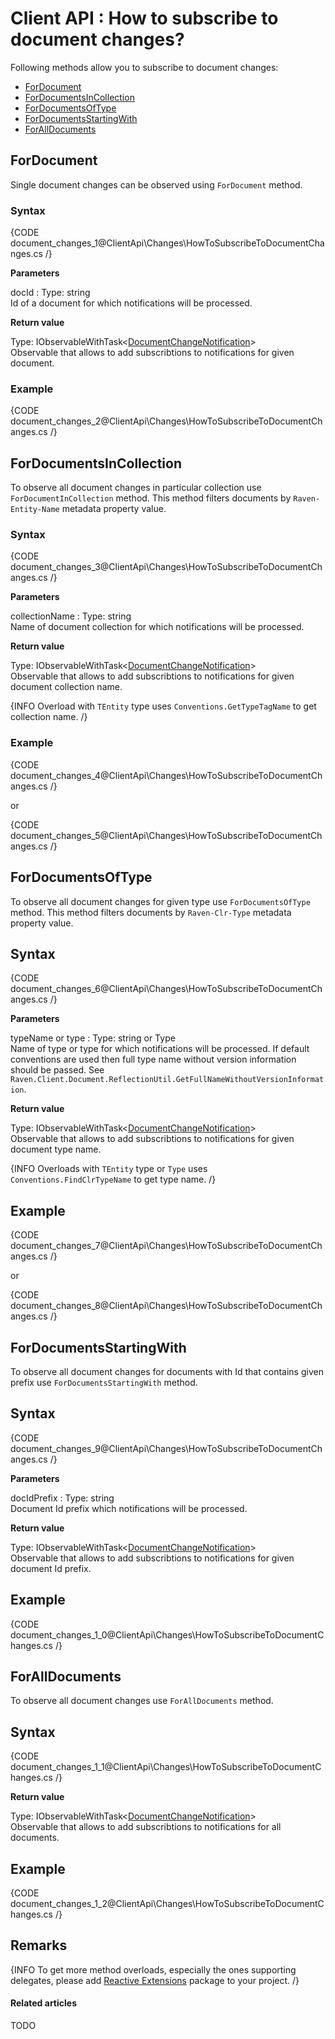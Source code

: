 # Client API : How to subscribe to document changes?

Following methods allow you to subscribe to document changes:

- [ForDocument](../../client-api/changes/how-to-subscribe-to-document-changes#fordocument)
- [ForDocumentsInCollection](../../client-api/changes/how-to-subscribe-to-document-changes#fordocumentsincollection)
- [ForDocumentsOfType](../../client-api/changes/how-to-subscribe-to-document-changes#fordocumentsoftype)
- [ForDocumentsStartingWith](../../client-api/changes/how-to-subscribe-to-document-changes#fordocumentsstartingwith)
- [ForAllDocuments](../../client-api/changes/how-to-subscribe-to-document-changes#foralldocuments)

## ForDocument

Single document changes can be observed using `ForDocument` method.

### Syntax

{CODE document_changes_1@ClientApi\Changes\HowToSubscribeToDocumentChanges.cs /}

**Parameters**   

docId
:   Type: string   
Id of a document for which notifications will be processed.

**Return value**

Type: IObservableWithTask<[DocumentChangeNotification](../../glossary/client-api/changes/document-change-notification)>   
Observable that allows to add subscribtions to notifications for given document.

### Example

{CODE document_changes_2@ClientApi\Changes\HowToSubscribeToDocumentChanges.cs /}

## ForDocumentsInCollection

To observe all document changes in particular collection use `ForDocumentInCollection` method. This method filters documents by `Raven-Entity-Name` metadata property value.

### Syntax

{CODE document_changes_3@ClientApi\Changes\HowToSubscribeToDocumentChanges.cs /}

**Parameters**   

collectionName
:   Type: string   
Name of document collection for which notifications will be processed.

**Return value**

Type: IObservableWithTask<[DocumentChangeNotification](../../glossary/client-api/changes/document-change-notification)>   
Observable that allows to add subscribtions to notifications for given document collection name.

{INFO Overload with `TEntity` type uses `Conventions.GetTypeTagName` to get collection name. /}

### Example

{CODE document_changes_4@ClientApi\Changes\HowToSubscribeToDocumentChanges.cs /}

or

{CODE document_changes_5@ClientApi\Changes\HowToSubscribeToDocumentChanges.cs /}

## ForDocumentsOfType

To observe all document changes for given type use `ForDocumentsOfType` method. This method filters documents by `Raven-Clr-Type` metadata property value.

## Syntax

{CODE document_changes_6@ClientApi\Changes\HowToSubscribeToDocumentChanges.cs /}

**Parameters**   

typeName or type
:   Type: string or Type   
Name of type or type for which notifications will be processed. If default conventions are used then full type name without version information should be passed. See `Raven.Client.Document.ReflectionUtil.GetFullNameWithoutVersionInformation`.

**Return value**

Type: IObservableWithTask<[DocumentChangeNotification](../../glossary/client-api/changes/document-change-notification)>   
Observable that allows to add subscribtions to notifications for given document type name.

{INFO Overloads with `TEntity` type or `Type` uses `Conventions.FindClrTypeName` to get type name. /}

## Example

{CODE document_changes_7@ClientApi\Changes\HowToSubscribeToDocumentChanges.cs /}

or 

{CODE document_changes_8@ClientApi\Changes\HowToSubscribeToDocumentChanges.cs /}

## ForDocumentsStartingWith

To observe all document changes for documents with Id that contains given prefix use `ForDocumentsStartingWith` method.

## Syntax

{CODE document_changes_9@ClientApi\Changes\HowToSubscribeToDocumentChanges.cs /}

**Parameters**   

docIdPrefix
:   Type: string   
Document Id prefix which notifications will be processed.

**Return value**

Type: IObservableWithTask<[DocumentChangeNotification](../../glossary/client-api/changes/document-change-notification)>   
Observable that allows to add subscribtions to notifications for given document Id prefix.

## Example

{CODE document_changes_1_0@ClientApi\Changes\HowToSubscribeToDocumentChanges.cs /}

## ForAllDocuments

To observe all document changes use `ForAllDocuments` method.

## Syntax

{CODE document_changes_1_1@ClientApi\Changes\HowToSubscribeToDocumentChanges.cs /}

**Return value**

Type: IObservableWithTask<[DocumentChangeNotification](../../glossary/client-api/changes/document-change-notification)>   
Observable that allows to add subscribtions to notifications for all documents.

## Example

{CODE document_changes_1_2@ClientApi\Changes\HowToSubscribeToDocumentChanges.cs /}

## Remarks

{INFO To get more method overloads, especially the ones supporting delegates, please add [Reactive Extensions](http://nuget.org/packages/Rx-Main) package to your project. /}

#### Related articles

TODO


